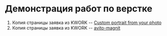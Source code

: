 # Демонстрация работ по верстке
1. Копия страницы заявка из KWORK -- [Custom portrait from your photo](https://ilgiz87.github.io/demo/custom-portrait/)
2. Копия страницы заявка из KWORK -- [avito-magnit](https://ilgiz87.github.io/demo/avito-magnit/)
